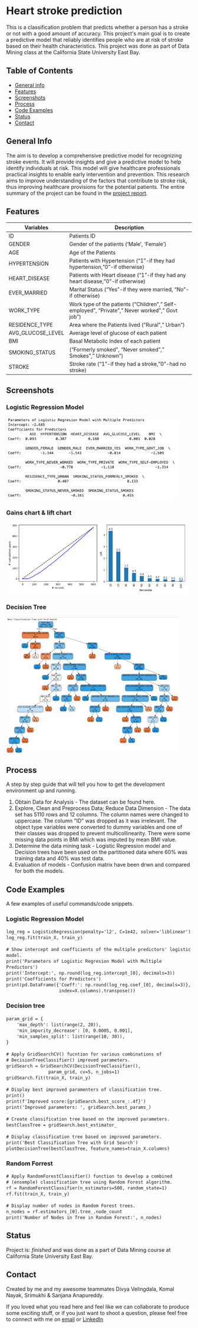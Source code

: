 # Heart stroke prediction

This is a classification problem that predicts whether a person has a stroke or not with a good amount of accuracy. This project's main goal is to create a predictive model that reliably identifies people who are at risk of stroke based on their health characteristics. This project was done as part of Data Mining class at the California State University East Bay.

## Table of Contents
* [General info](#general-info)
* [Features](#features)
* [Screenshots](#screenshots)
* [Process](#process)
* [Code Examples](#code-examples)
* [Status](#status)
* [Contact](#contact)

## General Info
The aim is to develop a comprehensive predictive model for recognizing stroke events. It will provide insights and give a predictive model to help identify individuals at risk. This model will give healthcare professionals practical insights to enable early intervention and prevention. This research aims to improve understanding of the factors that contribute to stroke risk, thus improving healthcare provisions for the potential patients. The entire summary of the project can be found in the [project report](https://github.com/osheengupta/Heart-stroke-prediction-using-Logistic-Regression-and-Random-Forrest/blob/8963809e5d5936d2d78da31bead7ef5cd8558a93/Stroke_prediction.pdf).


## Features
| Variables | Description |
| --- | --- |
| ID | Patients ID|
| GENDER | Gender of the patients (‘Male’, ‘Female’)|
| AGE | Age of the Patients |
| HYPERTENSION | Patients with Hypertension (“1”-if they had hypertension,”0”-if otherwise) |
| HEART_DISEASE | Patients with Heart disease (“1”-if they had any heart disease,”0”-if otherwise) |
| EVER_MARRIED | Marital Status (“Yes”-if they were married, “No”-if otherwise) |
| WORK_TYPE | Work type of the patients (“Children”,” Self-employed”, “Private”,” Never worked”,” Govt job”) |
| RESIDENCE_TYPE | Area where the Patients lived (“Rural”,” Urban”) |
| AVG_GLUCOSE_LEVEL | Average level of glucose of each patient |
| BMI | Basal Metabolic Index of each patient |
| SMOKING_STATUS | (“Formerly smoked”, “Never smoked”,” Smokes”,” Unknown”) |
| STROKE | Stroke rate (“1”-if they had a stroke,”0”-had no stroke) |


## Screenshots
### Logistic Regression Model
![LRM](./img/Picture4.png)

### Gains chart & lift chart
![Charts](./img/Picture2.png)

### Decision Tree
![Decision Tree](./img/Picture1.png)


## Process

A step by step guide that will tell you how to get the development environment up and running.

1.	Obtain Data for Analysis - The dataset can be found here.
2.	Explore, Clean and Preprocess Data; Reduce Data Dimension - The data set has 5110 rows and 12 columns. The column names were changed to uppercase. The column "ID" was dropped as it was irrelevant. The object type variables were converted to dummy      variables and one of their classes was dropped to prevent multicollinearity.
    There were some missing data points in BMI which was imputed by mean BMI value.
3. Determine the data mining task - Logistic Regression model and Decision trees have been used on the partitioned data where 60% was training data and 40% was test data.
4. Evaluation of models - Confusion matrix have been drwn and compared for both the models.
   

## Code Examples

A few examples of useful commands/code snippets.

### Logistic Regression Model
```
log_reg = LogisticRegression(penalty='l2', C=1e42, solver='liblinear')
log_reg.fit(train_X, train_y)

# Show intercept and coefficients of the multiple predictors' logistic model.
print('Parameters of Logistic Regresion Model with Multiple Predictors')
print('Intercept:', np.round(log_reg.intercept_[0], decimals=3))
print('Coefficients for Predictors')
print(pd.DataFrame({'Coeff:': np.round(log_reg.coef_[0], decimals=3)}, 
                    index=X.columns).transpose())
```
### Decision tree 
```
param_grid = {
    'max_depth': list(range(2, 20)),  
    'min_impurity_decrease': [0, 0.0005, 0.001], 
    'min_samples_split': list(range(10, 30)),
}

# Apply GridSearchCV() fucntion for various combinations of
# DecisionTreeClassifier() improved parameters. 
gridSearch = GridSearchCV(DecisionTreeClassifier(), 
                param_grid, cv=5, n_jobs=1)
gridSearch.fit(train_X, train_y)

# Display best improved paramenters of classification tree. 
print()
print(f'Improved score:{gridSearch.best_score_:.4f}')
print('Improved parameters: ', gridSearch.best_params_)

# Create classification tree based on the improved parameters.
bestClassTree = gridSearch.best_estimator_

# Display classification tree based on improved parameters.
print('Best Classification Tree with Grid Search')
plotDecisionTree(bestClassTree, feature_names=train_X.columns)
```
### Random Forrest
```
# Apply RandomForestClassifier() function to develop a combined
# (ensemple) classification tree using Random Forest algorithm.
rf = RandomForestClassifier(n_estimators=500, random_state=1)
rf.fit(train_X, train_y)

# Display number of nodes in Random Forest trees.
n_nodes = rf.estimators_[0].tree_.node_count
print('Number of Nodes in Tree in Random Forest:', n_nodes)
```

## Status

Project is: _finished_ and was done as a part of Data Mining course at California State University East Bay.

## Contact
Created by me and my awesome teammates Divya Velingdala, Komal Nayak, Srimukhi & Sanjana Anapureddy. 

If you loved what you read here and feel like we can collaborate to produce some exciting stuff, or if you
just want to shoot a question, please feel free to connect with me on <a href="osheengupta1994@gmail.com" target="_blank">email</a> or
<a href="www.linkedin.com/in/osheengupta" target="_blank">LinkedIn</a>
